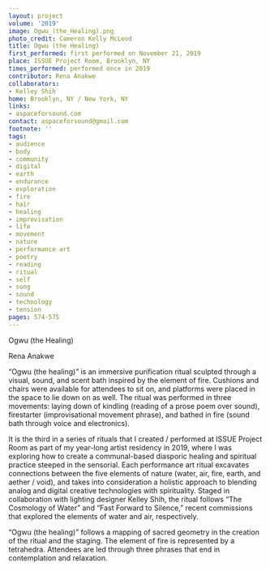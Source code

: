 ```yaml
---
layout: project
volume: '2019'
image: Ogwu_(the_Healing).png
photo_credit: Cameron Kelly McLeod
title: Ogwu (the Healing)
first_performed: first performed on November 21, 2019
place: ISSUE Project Room, Brooklyn, NY
times_performed: performed once in 2019
contributor: Rena Anakwe
collaborators:
- Kelley Shih
home: Brooklyn, NY / New York, NY
links:
- aspaceforsound.com
contact: aspaceforsound@gmail.com
footnote: ''
tags:
- audience
- body
- community
- digital
- earth
- endurance
- exploration
- fire
- hair
- healing
- improvisation
- life
- movement
- nature
- performance art
- poetry
- reading
- ritual
- self
- song
- sound
- technology
- tension
pages: 574-575
---
```


Ogwu (the Healing)

Rena Anakwe

“Ogwu (the healing)” is an immersive purification ritual sculpted through a visual, sound, and scent bath inspired by the element of fire. Cushions and chairs were available for attendees to sit on, and platforms were placed in the space to lie down on as well. The ritual was performed in three movements: laying down of kindling (reading of a prose poem over sound), firestarter (improvisational movement phrase), and bathed in fire (sound bath through voice and electronics).

It is the third in a series of rituals that I created / performed at ISSUE Project Room as part of my year-long artist residency in 2019, where I was exploring how to create a communal-based diasporic healing and spiritual practice steeped in the sensorial. Each performance art ritual excavates connections between the five elements of nature (water, air, fire, earth, and aether / void), and takes into consideration a holistic approach to blending analog and digital creative technologies with spirituality. Staged in collaboration with lighting designer Kelley Shih, the ritual follows “The Cosmology of Water” and “Fast Forward to Silence,” recent commissions that explored the elements of water and air, respectively.

“Ogwu (the healing)” follows a mapping of sacred geometry in the creation of the ritual and the staging. The element of fire is represented by a tetrahedra. Attendees are led through three phrases that end in contemplation and relaxation.
